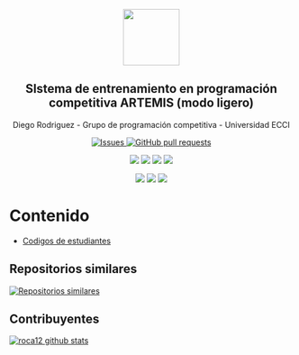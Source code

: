


<p align="center">
 <img width="100px" src="https://www.iconsdb.com/icons/preview/royal-blue/code-xxl.png" align="center"  />
 <h2 align="center">SIstema de entrenamiento en programación competitiva ARTEMIS (modo ligero)</h2>
 <p align="center">Diego Rodriguez - Grupo de programación competitiva - Universidad ECCI</p>
</p>
  <p align="center">
    <a href="https://github.com/roca12/miniartemis/issues">
      <img alt="Issues" src="https://img.shields.io/github/issues/roca12/miniartemis" />
    </a>
    <a href="https://github.com/roca12/miniartemis/pulls">
      <img alt="GitHub pull requests" src="https://img.shields.io/github/issues-pr/roca12/miniartemis?color=0088ff" />
    </a>
    <br />
  </p>
   <p align="center">
      <img  src="https://img.shields.io/github/languages/count/roca12/miniartemis?label=Lenguajes&color=yellow" />
      <img  src="https://img.shields.io/github/repo-size/roca12/miniartemis?color=important" />
      <img  src="https://img.shields.io/github/last-commit/roca12/miniartemis">
      <img  src="https://img.shields.io/github/contributors/roca12/miniartemis?color=blueviolet" />
    <br />
  </p>
  <p align="center">
      <img  src="https://img.shields.io/badge/Python-3.X-informational?style=flat&logo=python&logoColor=white&color=green" />
      <img  src="https://img.shields.io/badge/C++-14-informational?style=flat&logo=c&logoColor=white&color=red" />
      <img  src="https://img.shields.io/badge/Java-1.8 with Primefaces 8.0-informational?style=flat&logo=java&logoColor=white&color=blue" />
    <br />
  </p>
</p>


# Contenido
- [Codigos de estudiantes](#codigos-de-estudiantes)

## Repositorios similares
[![Repositorios similares](https://github-readme-stats.vercel.app/api/pin/?username=roca12&repo=gpccodes)](https://github.com/roca12/gpccodes)

## Contribuyentes
[![roca12 github stats](https://github-readme-stats.vercel.app/api?username=roca12&show_icons=true&hide=stars,issues&theme=darcula)](https://github.com/roca12/miniartemis)
